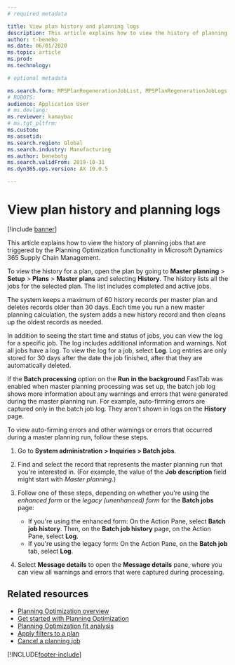 ```yaml
---
# required metadata

title: View plan history and planning logs
description: This article explains how to view the history of planning jobs that are triggered by the Planning Optimization functionality.
author: t-benebo
ms.date: 06/01/2020
ms.topic: article
ms.prod: 
ms.technology: 

# optional metadata

ms.search.form: MPSPlanRegenerationJobList, MPSPlanRegenerationJobLogs
# ROBOTS: 
audience: Application User
# ms.devlang: 
ms.reviewer: kamaybac
# ms.tgt_pltfrm: 
ms.custom: 
ms.assetid: 
ms.search.region: Global
ms.search.industry: Manufacturing
ms.author: benebotg
ms.search.validFrom: 2019-10-31
ms.dyn365.ops.version: AX 10.0.5

---
```

# View plan history and planning logs

[!include [banner](../../includes/banner.md)]

This article explains how to view the history of planning jobs that are triggered by the Planning Optimization functionality in Microsoft Dynamics 365 Supply Chain Management.

To view the history for a plan, open the plan by going to **Master planning** \> **Setup** \> **Plans** \> **Master plans** and selecting **History**. The history lists all the jobs for the selected plan. The list includes completed and active jobs.

The system keeps a maximum of 60 history records per master plan and deletes records older than 30 days. Each time you run a new master planning calculation, the system adds a new history record and then cleans up the oldest records as needed.

In addition to seeing the start time and status of jobs, you can view the log for a specific job. The log includes additional information and warnings. Not all jobs have a log. To view the log for a job, select **Log**. Log entries are only stored for 30 days after the date the job finished, after that they are automatically deleted.

If the **Batch processing** option on the **Run in the background** FastTab was enabled when master planning processing was set up, the batch job log shows more information about any warnings and errors that were generated during the master planning run. For example, auto-firming errors are captured only in the batch job log. They aren't shown in logs on the **History** page.

To view auto-firming errors and other warnings or errors that occurred during a master planning run, follow these steps.

1. Go to **System administration \> Inquiries \> Batch jobs**.
1. Find and select the record that represents the master planning run that you're interested in. (For example, the value of the **Job description** field might start with *Master planning*.)
1. Follow one of these steps, depending on whether you're using the *enhanced form* or the *legacy (unenhanced) form* for the **Batch jobs** page:

    - If you're using the enhanced form: On the Action Pane, select **Batch job history**. Then, on the **Batch job history** page, on the Action Pane, select **Log**.
    - If you're using the legacy form: On the Action Pane, on the **Batch job** tab, select **Log**.

1. Select **Message details** to open the **Message details** pane, where you can view all warnings and errors that were captured during processing.

## Related resources

- [Planning Optimization overview](planning-optimization-overview.md)
- [Get started with Planning Optimization](get-started.md)
- [Planning Optimization fit analysis](planning-optimization-fit-analysis.md)
- [Apply filters to a plan](plan-filters.md)
- [Cancel a planning job](cancel-planning-job.md)


[!INCLUDE[footer-include](../../../includes/footer-banner.md)]
